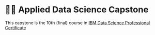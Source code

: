 # 🧑‍🔬 Applied Data Science Capstone
This capstone is the 10th (final) course in [IBM Data Science Professional Certificate](https://www.coursera.org/professional-certificates/ibm-data-science)
